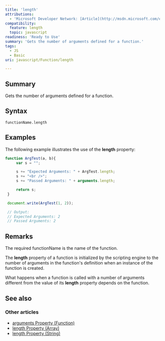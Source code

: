 ```yaml
---
title: 'length'
attributions:
  - 'Microsoft Developer Network: [Article](http://msdn.microsoft.com/en-us/library/ie/4cz6db7d(v=vs.94).aspx)'
compatibility:
  feature: length
  topic: javascript
readiness: 'Ready to Use'
summary: 'Gets the number of arguments defined for a function.'
tags:
  - JS
  - Basic
uri: javascript/Function/length

---
```

## Summary

Gets the number of arguments defined for a function.

## Syntax

    functionName.length

## Examples

The following example illustrates the use of the **length** property:

``` js
function ArgTest(a, b){
     var s = "";

     s += "Expected Arguments: " + ArgTest.length;
     s += "<br />";
     s += "Passed Arguments: " + arguments.length;

     return s;
 }

 document.write(ArgTest(1, 2));

 // Output:
 // Expected Arguments: 2
 // Passed Arguments: 2
```

## Remarks

The required functionName is the name of the function.

The **length** property of a function is initialized by the scripting engine to the number of arguments in the function's definition when an instance of the function is created.

What happens when a function is called with a number of arguments different from the value of its **length** property depends on the function.

## See also

### Other articles

-   [arguments Property (Function)](/javascript/Function/arguments)
-   [length Property (Array)](/javascript/Array/length)
-   [length Property (String)](/javascript/String/length)

